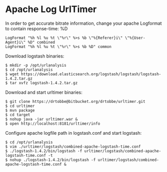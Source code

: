Apache Log UrlTimer
===================

In order to get accurate bitrate information, change your apache Logformat to contain response-time: %D

    LogFormat "%h %l %u %t \"%r\" %>s %b \"%{Referer}i\" \"%{User-Agent}i\" %D" combined
    LogFormat "%h %l %u %t \"%r\" %>s %b %D" common

Download logstash binaries:

	$ mkdir -p /opt/urlanalysis
	$ cd /opt/urlanalysis
	$ wget https://download.elasticsearch.org/logstash/logstash/logstash-1.4.2.tar.gz
	$ tar xvfz logstash-1.4.2.tar.gz

Download and start urltimer binaries:

	$ git clone https://drtobbe@bitbucket.org/drtobbe/urltimer.git
	$ cd urltimer
	$ mvn package
	$ cd target
	$ nohup java -jar urltimer.war &
	$ open http://localhost:8181/urltimer/info

Configure apache logfile path in logstash.conf and start logstash:
		
	$ cd /opt/urlanalysis
	$ vim ./urltimer/logstash/combined-apache-logstash-time.conf
	$ ./logstash-1.4.2/bin/logstash -f urltimer/logstash/combined-apache-logstash-time.conf -t
	$ nohup ./logstash-1.4.2/bin/logstash -f urltimer/logstash/combined-apache-logstash-time.conf &

